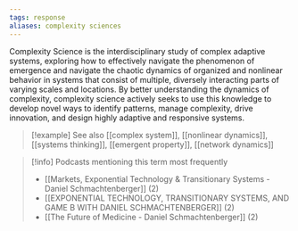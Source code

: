 ```yaml
---
tags: response
aliases: complexity sciences
---
```


Complexity Science is the interdisciplinary study of complex adaptive systems, exploring how to effectively navigate the phenomenon of emergence and navigate the chaotic dynamics of organized and nonlinear behavior in systems that consist of multiple, diversely interacting parts of varying scales and locations. By better understanding the dynamics of complexity, complexity science actively seeks to use this knowledge to develop novel ways to identify patterns, manage complexity, drive innovation, and design highly adaptive and responsive systems.

> [!example] See also
> [[complex system]], [[nonlinear dynamics]], [[systems thinking]], [[emergent property]], [[network dynamics]]

> [!info] Podcasts mentioning this term most frequently
> * [[Markets, Exponential Technology & Transitionary Systems - Daniel Schmachtenberger]] (2)
> * [[EXPONENTIAL TECHNOLOGY, TRANSITIONARY SYSTEMS, AND GAME B WITH DANIEL SCHMACHTENBERGER]] (2)
> * [[The Future of Medicine - Daniel Schmachtenberger]] (2)